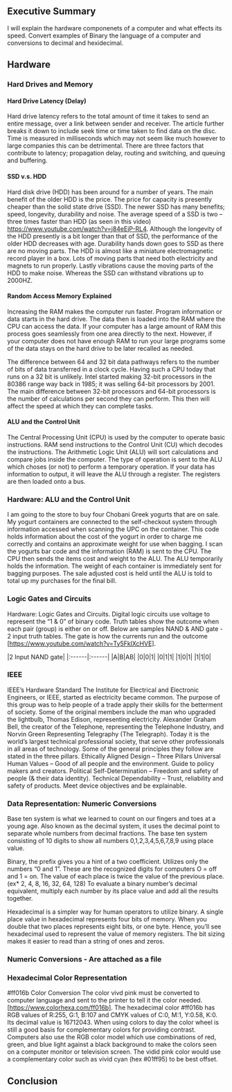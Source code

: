 ## Executive Summary
I will explain the hardware componenets of a computer and what effects its speed. Convert examples of Binary the language of a computer  and conversions to decimal and hexidecimal.

## Hardware
### Hard Drives and Memory
#### Hard Drive Latency  (Delay)

Hard drive latency refers to the total amount of time it takes to send an entire message, over a link between sender and receiver.  The article further breaks it down to include seek time or time taken to find data on the disc. Time is measured in milliseconds which may not seem like much however to large companies this can be detrimental. There are three factors that contribute to latency; propagation delay, routing and switching, and queuing and buffering.

#### SSD v.s. HDD

Hard disk drive (HDD) has been around for a number of years. The main benefit of the older HDD is the price.  The price for capacity is presently cheaper than the solid state drive (SSD).  The newer SSD has many benefits; speed, longevity, durability and noise. The average speed of a SSD is two – three times faster than HDD (as seen in this video) https://www.youtube.com/watch?v=j84eEjP-RL4.  Although the longevity of the HDD presently is a bit longer than that of SSD, the performance of the older HDD decreases with age. Durability hands down goes to SSD as there are no moving parts. The HDD is almost like a miniature electromagnetic record player in a box.  Lots of moving parts that need both electricity and magnets to run properly. Lastly vibrations cause the moving parts of the HDD to make noise.  Whereas the SSD can withstand vibrations up to 2000HZ.

#### Random Access Memory Explained

Increasing the RAM makes the computer run faster. Program information or data starts in the hard drive. The data then is loaded into the RAM where the CPU can access the data.  If your computer has a large amount of RAM this process goes seamlessly from one area directly to the next.  However, if your computer does not have enough RAM to run your large programs some of the data stays on the hard drive to be later recalled as needed.

The difference between 64 and 32 bit data pathways refers to the number of bits of data transferred in a clock cycle. Having such a CPU today that runs on a 32 bit is unlikely. Intel started making 32-bit processors in the 80386 range way back in 1985; it was selling 64-bit processors by 2001. The main difference between 32-bit processors and 64-bit processors is the number of calculations per second they can perform.  This then will affect the speed at which they can complete tasks. 

#### ALU and the Control Unit

The Central Processing Unit (CPU) is used by the computer to operate basic instructions. RAM send instructions to the Control Unit (CU) which decodes the instructions. The Arithmetic Logic Unit (ALU) will sort calculations and compare jobs inside the computer. The type of operation is sent to the ALU which choses (or not) to perform a temporary operation. If your data has information to output, it will leave the ALU through a register. The registers are then loaded onto a bus.   

   
### Hardware: ALU and the Control Unit

I am going to the store to buy four Chobani Greek yogurts that are on sale. My yogurt containers are connected to the self-checkout system through information accessed when scanning the UPC on the container. This code holds information about the cost of the yogurt in order to charge me correctly and contains an approximate weight for use when bagging. I scan the yogurts bar code and the information (RAM) is sent to the CPU.  The CPU then sends the items cost and weight to the ALU.  The ALU temporarily holds the information. The weight of each container is immediately sent for bagging purposes. The sale adjusted cost is held until the ALU is told to total up my purchases for the final bill. 

### Logic Gates and Circuits

Hardware: Logic Gates and Circuits. 
Digital logic circuits use voltage to represent the “1 & 0” of binary code. Truth tables show the outcome when each pair (group) is either on or off. Below are samples NAND & AND gate -  2 input truth tables.  The gate is how the currents run and the outcome [https://www.youtube.com/watch?v=Ty5FklXcHVE].



|2 Input NAND gate|
|:------|:------|
|A|B|AB|
|0|0|1|
|0|1|1|
|1|0|1|
|1|1|0|

  




  
### IEEE

IEEE’s Hardware Standard
	The Institute for Electrical and Electronic Engineers, or IEEE, started as electricity became common. The purpose of this group was to help people of a trade apply their skills for the betterment of society. Some of the original members include the man who upgraded the lightbulb, Thomas Edison, representing electricity. Alexander Graham Bell, the creator of the Telephone, representing the Telephone Industry, and Norvin Green Representing Telegraphy (The Telegraph). Today it is the world’s largest technical professional society, that serve other professionals in all areas of technology.  Some of the general principles they follow are stated in the three pillars. 
Ethically Aligned Design – Three Pillars
Universal Human Values – Good of all people and the environment.  Guide to policy makers and creators.
Political Self-Determination – Freedom and safety of people (& their data identity).
Technical Dependability – Trust, reliability and safety of products.  Meet device objectives and be explainable.


### Data Representation: Numeric Conversions

Base ten system is what we learned to count on our fingers and toes at a young age. Also known as the decimal system, it uses the decimal point to separate whole numbers from decimal fractions. The base ten system consisting of 10 digits to show all numbers 0,1,2,3,4,5,6,7,8,9 using place value.

Binary, the prefix gives you a hint of a two coefficient.  Utilizes only the numbers “0 and 1”.  These are the recognized digits for computers O = off and 1 = on.  The value of each place is twice the value of the previous place.  (ex* 2, 4, 8, 16, 32, 64, 128) To evaluate a binary number’s decimal equivalent, multiply each number by its place value and add all the results together.

Hexadecimal is a simpler way for human operators to utilize binary.  A single place value in hexadecimal represents four bits of memory. When you double that two places represents eight bits, or one byte. Hence, you’ll see hexadecimal used to represent the value of memory registers. The bit sizing makes it easier to read than a string of ones and zeros.

### Numeric Conversions - Are attached as a file

### Hexadecimal Color Representation

#ff016b Color Conversion
The color vivd pink must be converted to computer language and sent to the printer to tell it the color needed. [https://www.colorhexa.com/ff016b]. The hexadecimal color #ff016b has RGB values of R:255, G:1, B:107 and CMYK values of C:0, M:1, Y:0.58, K:0. Its decimal value is 16712043. When using colors to day the color wheel is still a good basis for complementary colors for providing contrast.  Computers also use the RGB color model which use combinations of red, green, and blue light against a black background to make the colors seen on a computer monitor or television screen. The vidid pink color would use a complementary color such as vivid cyan (hex #01ff95) to be best offset. 



## Conclusion
